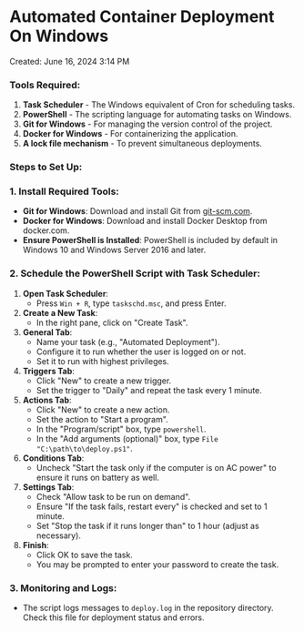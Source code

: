 # Automated Container Deployment On Windows

Created: June 16, 2024 3:14 PM

### Tools Required:

1. **Task Scheduler** - The Windows equivalent of Cron for scheduling tasks.
2. **PowerShell** - The scripting language for automating tasks on Windows.
3. **Git for Windows** - For managing the version control of the project.
4. **Docker for Windows** - For containerizing the application.
5. **A lock file mechanism** - To prevent simultaneous deployments.

### Steps to Set Up:

### 1. Install Required Tools:

- **Git for Windows**: Download and install Git from [git-scm.com](https://git-scm.com/download/win).
- **Docker for Windows**: Download and install Docker Desktop from docker.com.
- **Ensure PowerShell is Installed**: PowerShell is included by default in Windows 10 and Windows Server 2016 and later.

### 2. Schedule the PowerShell Script with Task Scheduler:

1. **Open Task Scheduler**:
    - Press `Win + R`, type `taskschd.msc`, and press Enter.
2. **Create a New Task**:
    - In the right pane, click on "Create Task".
3. **General Tab**:
    - Name your task (e.g., "Automated Deployment").
    - Configure it to run whether the user is logged on or not.
    - Set it to run with highest privileges.
4. **Triggers Tab**:
    - Click "New" to create a new trigger.
    - Set the trigger to "Daily" and repeat the task every 1 minute.
5. **Actions Tab**:
    - Click "New" to create a new action.
    - Set the action to "Start a program".
    - In the "Program/script" box, type `powershell`.
    - In the "Add arguments (optional)" box, type `File "C:\path\to\deploy.ps1"`.
6. **Conditions Tab**:
    - Uncheck "Start the task only if the computer is on AC power" to ensure it runs on battery as well.
7. **Settings Tab**:
    - Check "Allow task to be run on demand".
    - Ensure "If the task fails, restart every" is checked and set to 1 minute.
    - Set "Stop the task if it runs longer than" to 1 hour (adjust as necessary).
8. **Finish**:
    - Click OK to save the task.
    - You may be prompted to enter your password to create the task.

### 3. Monitoring and Logs:

- The script logs messages to `deploy.log` in the repository directory. Check this file for deployment status and errors.